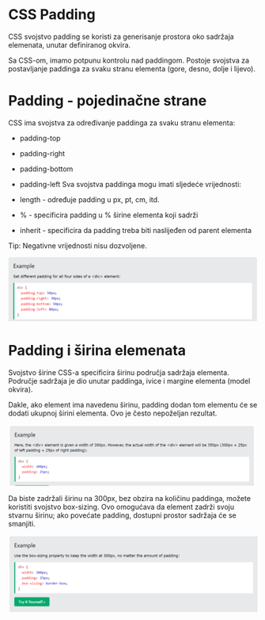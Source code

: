 
# CSS Padding 

CSS svojstvo padding se koristi za generisanje prostora oko sadržaja elemenata, unutar definiranog okvira.

Sa CSS-om, imamo potpunu kontrolu nad paddingom. Postoje svojstva za postavljanje paddinga za svaku stranu elementa (gore, desno, dolje i lijevo). 

# Padding - pojedinačne strane

CSS ima svojstva za određivanje paddinga za svaku stranu elementa:

- padding-top
- padding-right
- padding-bottom
- padding-left
Sva svojstva paddinga mogu imati sljedeće vrijednosti:

- length - određuje padding u px, pt, cm, itd.
- % - specificira padding u % širine elementa koji sadrži
- inherit - specificira da padding treba biti naslijeđen od parent elementa

Tip: Negativne vrijednosti nisu dozvoljene.

![App Screenshot](https://github.com/BHFFMMST/Web-development/blob/main/docs/assets/images/styling/Screenshot_56.png?raw=true)

# Padding i širina elemenata

Svojstvo širine CSS-a specificira širinu područja sadržaja elementa. Područje sadržaja je dio unutar paddinga, ivice i margine elementa (model okvira).

Dakle, ako element ima navedenu širinu, padding dodan tom elementu će se dodati ukupnoj širini elementa. Ovo je često nepoželjan rezultat.

![App Screenshot](https://github.com/BHFFMMST/Web-development/blob/main/docs/assets/images/styling/Screenshot_57.png?raw=true)

Da biste zadržali širinu na 300px, bez obzira na količinu paddinga, možete koristiti svojstvo box-sizing. Ovo omogućava da element zadrži svoju stvarnu širinu; ako povećate padding, dostupni prostor sadržaja će se smanjiti.

![App Screenshot](https://github.com/BHFFMMST/Web-development/blob/main/docs/assets/images/styling/Screenshot_58.png?raw=true)